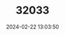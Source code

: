 ---
title: "32033"
category: "Nothofagus alessandrii"
draft: false
date: 2024-02-22 13:03:50
languages:
  Spanish; Castilian: ["Ruil"]
---